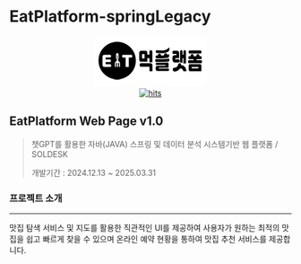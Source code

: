 # EatPlatform-springLegacy



<p align="center">
    <img src="https://github.com/hsukim001/eatPlatform-springLegacy/blob/main/EatPlatform/src/main/webapp/resources/img/common/logo.png"><br>
    <a href="https://hitmeup-backend-593087166771.asia-northeast1.run.app"><img src="https://hitmeup-backend-593087166771.asia-northeast1.run.app/api/count/increment?url=https%253A%252F%252Fgithub.com%252Fhsukim001%252FeatPlatform-springLegacy&title=hits&title_bg=555555&count_bg=79c83d&edge_flat=false" alt="hits"/></a>
</p>

## EatPlatform Web Page v1.0     											

> 챗GPT를 활용한 자바(JAVA) 스프링 및 데이터 분석 시스템기반 웹 플랫폼 / SOLDESK
>
> 개발기간 : 2024.12.13 ~ 2025.03.31



### 프로젝트 소개

------

맛집 탐색 서비스 및 지도를 활용한 직관적인 UI를 제공하여 사용자가 원하는 최적의 맛집을 쉽고 빠르게 찾을 수 있으며 온라인 예약 현황을 통하여 맛집 추천 서비스를 제공합니다.
